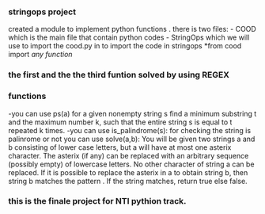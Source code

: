 ### stringops project
 created a module to implement python functions . 
 there is two files:
    - COOD which is the main file that contain python codes 
    - StringOps which we will use to import the cood.py in 
to import the code in stringops 
*from cood import *any function*

### the first and the the third funtion solved by using REGEX 

### functions ###
-you can use ps(a) for a given nonempty string s find a minimum substring t and the maximum number k, such that the entire string s is equal to t repeated k times.
-you can use is_palindrome(s): for checking the string is palinrome or not
you can use solve(a,b): You will be given two strings a and b consisting of lower case letters, but a will have at most one asterix character. The asterix (if any) can be replaced with an arbitrary sequence (possibly empty) of lowercase letters. No other character of string a can be replaced. If it is possible to replace the asterix in a to obtain string b, then string b matches the pattern . If the string matches, return true else false.

### this is the finale project for NTI pythion track.
